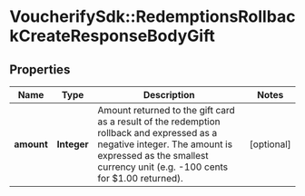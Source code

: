 # VoucherifySdk::RedemptionsRollbackCreateResponseBodyGift

## Properties

| Name | Type | Description | Notes |
| ---- | ---- | ----------- | ----- |
| **amount** | **Integer** | Amount returned to the gift card as a result of the redemption rollback and expressed as a negative integer. The amount is expressed as the smallest currency unit (e.g. -100 cents for $1.00 returned). | [optional] |

